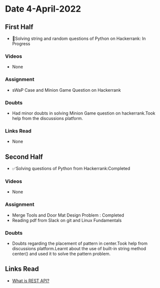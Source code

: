# Date 4-April-2022

## First Half

- 🔄Solving string and random questions of Python on Hackerrank: In Progress

### Videos

- None

### Assignment

- sWaP Case and Minion Game Question on Hackerrank

### Doubts

- Had minor doubts in solving Minion Game question on hackerrank.Took help from the discussions platform.

### Links Read

- None

## Second Half

- ✅Solving questions of Python from Hackerrank:Completed

### Videos

- None

### Assignment

- Merge Tools and Door Mat Design Problem : Completed
- Reading pdf from Slack on git and Linux Fundamentals

### Doubts

- Doubts regarding the placement of pattern in center.Took help from discussions platform.Learnt about the use of built-in string method center() and used it to solve the pattern problem.

## Links Read

- [What is REST API?](https://medium.com/edureka/what-is-rest-api-d26ea9000ee6)
